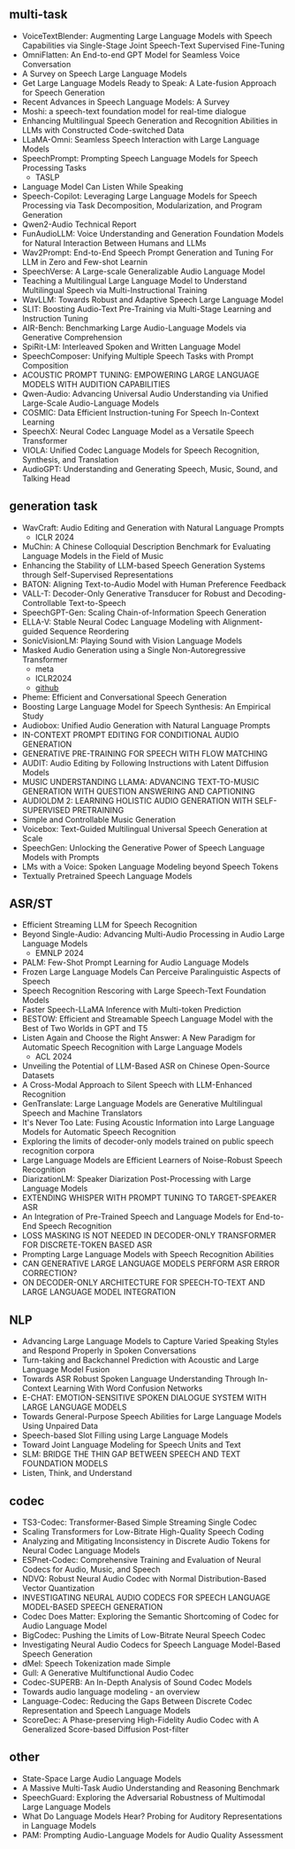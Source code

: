 ## multi-task
- VoiceTextBlender: Augmenting Large Language Models with Speech Capabilities via Single-Stage Joint Speech-Text Supervised Fine-Tuning
- OmniFlatten: An End-to-end GPT Model for Seamless Voice Conversation
- A Survey on Speech Large Language Models
- Get Large Language Models Ready to Speak: A Late-fusion Approach for Speech Generation
- Recent Advances in Speech Language Models: A Survey
- Moshi: a speech-text foundation model for real-time dialogue
- Enhancing Multilingual Speech Generation and Recognition Abilities in LLMs with Constructed Code-switched Data
- LLaMA-Omni: Seamless Speech Interaction with Large Language Models
- SpeechPrompt: Prompting Speech Language Models for Speech Processing Tasks
  - TASLP
- Language Model Can Listen While Speaking
- Speech-Copilot: Leveraging Large Language Models for Speech Processing via Task Decomposition, Modularization, and Program Generation
- Qwen2-Audio Technical Report
- FunAudioLLM: Voice Understanding and Generation Foundation Models for Natural Interaction Between Humans and LLMs
- Wav2Prompt: End-to-End Speech Prompt Generation and Tuning For LLM in Zero and Few-shot Learnin
- SpeechVerse: A Large-scale Generalizable Audio Language Model
- Teaching a Multilingual Large Language Model to Understand Multilingual Speech via Multi-Instructional Training
- WavLLM: Towards Robust and Adaptive Speech Large Language Model
- SLIT: Boosting Audio-Text Pre-Training via Multi-Stage Learning and Instruction Tuning
- AIR-Bench: Benchmarking Large Audio-Language Models via Generative Comprehension
- SpiRit-LM: Interleaved Spoken and Written Language Model
- SpeechComposer: Unifying Multiple Speech Tasks with Prompt Composition
- ACOUSTIC PROMPT TUNING: EMPOWERING LARGE LANGUAGE MODELS WITH AUDITION CAPABILITIES 
- Qwen-Audio: Advancing Universal Audio Understanding via Unified Large-Scale Audio-Language Models
- COSMIC: Data Efficient Instruction-tuning For Speech In-Context Learning
- SpeechX: Neural Codec Language Model as a Versatile Speech Transformer
- VIOLA: Unified Codec Language Models for Speech Recognition, Synthesis, and Translation
- AudioGPT: Understanding and Generating Speech, Music, Sound, and Talking Head
## generation task
- WavCraft: Audio Editing and Generation with Natural Language Prompts
  - ICLR 2024
- MuChin: A Chinese Colloquial Description Benchmark for Evaluating Language Models in the Field of Music
- Enhancing the Stability of LLM-based Speech Generation Systems through Self-Supervised Representations
- BATON: Aligning Text-to-Audio Model with Human Preference Feedback
- VALL-T: Decoder-Only Generative Transducer for Robust and Decoding-Controllable Text-to-Speech
- SpeechGPT-Gen: Scaling Chain-of-Information Speech Generation
- ELLA-V: Stable Neural Codec Language Modeling with Alignment-guided Sequence Reordering
- SonicVisionLM: Playing Sound with Vision Language Models
- Masked Audio Generation using a Single Non-Autoregressive Transformer
  - meta
  - ICLR2024
  - [github](https://github.com/facebookresearch/audiocraft/blob/main/docs/MAGNET.md?utm_source=linkedin&utm_medium=organic_social&utm_campaign=research&utm_content=video)
- Pheme: Efficient and Conversational Speech Generation
- Boosting Large Language Model for Speech Synthesis: An Empirical Study
- Audiobox: Unified Audio Generation with Natural Language Prompts
- IN-CONTEXT PROMPT EDITING FOR CONDITIONAL AUDIO GENERATION
- GENERATIVE PRE-TRAINING FOR SPEECH WITH FLOW MATCHING
- AUDIT: Audio Editing by Following Instructions with Latent Diffusion Models
- MUSIC UNDERSTANDING LLAMA: ADVANCING TEXT-TO-MUSIC GENERATION WITH QUESTION ANSWERING AND CAPTIONING
- AUDIOLDM 2: LEARNING HOLISTIC AUDIO GENERATION WITH SELF-SUPERVISED PRETRAINING
- Simple and Controllable Music Generation
- Voicebox: Text-Guided Multilingual Universal Speech Generation at Scale
- SpeechGen: Unlocking the Generative Power of Speech Language Models with Prompts
- LMs with a Voice: Spoken Language Modeling beyond Speech Tokens
- Textually Pretrained Speech Language Models
## ASR/ST
- Efficient Streaming LLM for Speech Recognition
- Beyond Single-Audio: Advancing Multi-Audio Processing in Audio Large Language Models
  - EMNLP 2024
- PALM: Few-Shot Prompt Learning for Audio Language Models
- Frozen Large Language Models Can Perceive Paralinguistic Aspects of Speech
- Speech Recognition Rescoring with Large Speech-Text Foundation Models
- Faster Speech-LLaMA Inference with Multi-token Prediction
- BESTOW: Efficient and Streamable Speech Language Model with the Best of Two Worlds in GPT and T5
- Listen Again and Choose the Right Answer: A New Paradigm for Automatic Speech Recognition with Large Language Models
  - ACL 2024
- Unveiling the Potential of LLM-Based ASR on Chinese Open-Source Datasets
- A Cross-Modal Approach to Silent Speech with LLM-Enhanced Recognition
- GenTranslate: Large Language Models are Generative Multilingual Speech and Machine Translators
- It's Never Too Late: Fusing Acoustic Information into Large Language Models for Automatic Speech Recognition
- Exploring the limits of decoder-only models trained on public speech recognition corpora
- Large Language Models are Efficient Learners of Noise-Robust Speech Recognition
- DiarizationLM: Speaker Diarization Post-Processing with Large Language Models
- EXTENDING WHISPER WITH PROMPT TUNING TO TARGET-SPEAKER ASR
- An Integration of Pre-Trained Speech and Language Models for End-to-End Speech Recognition
- LOSS MASKING IS NOT NEEDED IN DECODER-ONLY TRANSFORMER FOR DISCRETE-TOKEN BASED ASR
- Prompting Large Language Models with Speech Recognition Abilities
- CAN GENERATIVE LARGE LANGUAGE MODELS PERFORM ASR ERROR CORRECTION?
- ON DECODER-ONLY ARCHITECTURE FOR SPEECH-TO-TEXT AND LARGE LANGUAGE MODEL INTEGRATION

## NLP
- Advancing Large Language Models to Capture Varied Speaking Styles and Respond Properly in Spoken Conversations
- Turn-taking and Backchannel Prediction with Acoustic and Large Language Model Fusion
- Towards ASR Robust Spoken Language Understanding Through In-Context Learning With Word Confusion Networks
- E-CHAT: EMOTION-SENSITIVE SPOKEN DIALOGUE SYSTEM WITH LARGE LANGUAGE MODELS
- Towards General-Purpose Speech Abilities for Large Language Models Using Unpaired Data
- Speech-based Slot Filling using Large Language Models
- Toward Joint Language Modeling for Speech Units and Text 
- SLM: BRIDGE THE THIN GAP BETWEEN SPEECH AND TEXT FOUNDATION MODELS
- Listen, Think, and Understand
## codec
- TS3-Codec: Transformer-Based Simple Streaming Single Codec
- Scaling Transformers for Low-Bitrate High-Quality Speech Coding
- Analyzing and Mitigating Inconsistency in Discrete Audio Tokens for Neural Codec Language Models
- ESPnet-Codec: Comprehensive Training and Evaluation of Neural Codecs for Audio, Music, and Speech
- NDVQ: Robust Neural Audio Codec with Normal Distribution-Based Vector Quantization
- INVESTIGATING NEURAL AUDIO CODECS FOR SPEECH LANGUAGE MODEL-BASED SPEECH GENERATION
- Codec Does Matter: Exploring the Semantic Shortcoming of Codec for Audio Language Model
- BigCodec: Pushing the Limits of Low-Bitrate Neural Speech Codec
- Investigating Neural Audio Codecs for Speech Language Model-Based Speech Generation
- dMel: Speech Tokenization made Simple
- Gull: A Generative Multifunctional Audio Codec
- Codec-SUPERB: An In-Depth Analysis of Sound Codec Models
- Towards audio language modeling - an overview
- Language-Codec: Reducing the Gaps Between Discrete Codec Representation and Speech Language Models
- ScoreDec: A Phase-preserving High-Fidelity Audio Codec with A Generalized Score-based Diffusion Post-filter
## other
- State-Space Large Audio Language Models
- A Massive Multi-Task Audio Understanding and Reasoning Benchmark
- SpeechGuard: Exploring the Adversarial Robustness of Multimodal Large Language Models
- What Do Language Models Hear? Probing for Auditory Representations in Language Models
- PAM: Prompting Audio-Language Models for Audio Quality Assessment

